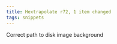 ```yaml
---
title: Hextrapolate r72, 1 item changed
tags: snippets
---
```


Correct path to disk image background
